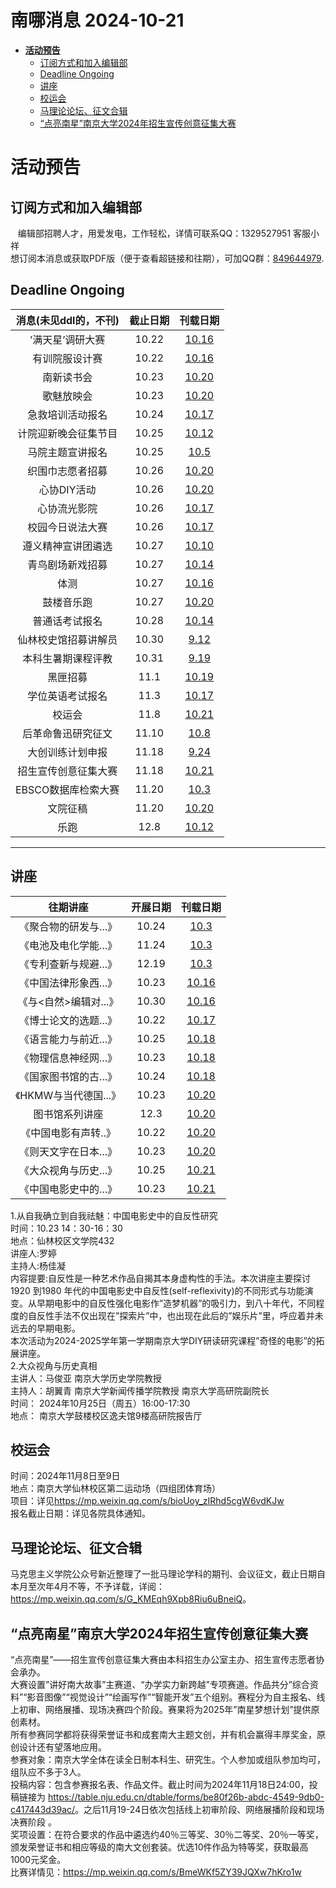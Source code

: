 # 南哪消息 2024-10-21

-   <a href="#活动预告" id="toc-活动预告"><strong>活动预告</strong></a>
    -   <a href="#订阅方式和加入编辑部"
        id="toc-订阅方式和加入编辑部">订阅方式和加入编辑部</a>
    -   <a href="#deadline-ongoing" id="toc-deadline-ongoing">Deadline
        Ongoing</a>
    -   <a href="#讲座" id="toc-讲座">讲座</a>
    -   <a href="#校运会" id="toc-校运会">校运会</a>
    -   <a href="#马理论论坛征文合辑"
        id="toc-马理论论坛征文合辑">马理论论坛、征文合辑</a>
    -   <a href="#点亮南星南京大学2024年招生宣传创意征集大赛"
        id="toc-点亮南星南京大学2024年招生宣传创意征集大赛">“点亮南星”南京大学2024年招生宣传创意征集大赛</a>

# **活动预告**

## 订阅方式和加入编辑部

   编辑部招聘人才，用爱发电，工作轻松，详情可联系QQ：1329527951
客服小祥  
想订阅本消息或获取PDF版（便于查看超链接和往期），可加QQ群：[849644979](https://qm.qq.com/q/VXIW7fgsEe).

## Deadline Ongoing

| 消息(未见ddl的，不刊) | 截止日期 |                      刊载日期                      |
|:---------------------:|:--------:|:--------------------------------------------------:|
|   ’满天星’调研大赛    |  10.22   | [10.16](https://nik-nul.github.io/news/2024-10-16) |
|    有训院服设计赛     |  10.22   | [10.16](https://nik-nul.github.io/news/2024-10-16) |
|      南新读书会       |  10.23   | [10.20](https://nik-nul.github.io/news/2024-10-20) |
|      歌魅放映会       |  10.23   | [10.20](https://nik-nul.github.io/news/2024-10-20) |
|   急救培训活动报名    |  10.24   | [10.17](https://nik-nul.github.io/news/2024-10-17) |
| 计院迎新晚会征集节目  |  10.25   | [10.12](https://nik-nul.github.io/news/2024-10-12) |
|   马院主题宣讲报名    |  10.25   | [10.5](https://nik-nul.github.io/news/2024-10-05)  |
|   织围巾志愿者招募    |  10.26   | [10.20](https://nik-nul.github.io/news/2024-10-20) |
|      心协DIY活动      |  10.26   | [10.20](https://nik-nul.github.io/news/2024-10-20) |
|     心协流光影院      |  10.26   | [10.17](https://nik-nul.github.io/news/2024-10-17) |
|   校园今日说法大赛    |  10.26   | [10.17](https://nik-nul.github.io/news/2024-10-17) |
|  遵义精神宣讲团遴选   |  10.27   | [10.10](https://nik-nul.github.io/news/2024-10-10) |
|   青鸟剧场新戏招募    |  10.27   | [10.14](https://nik-nul.github.io/news/2024-10-14) |
|         体测          |  10.27   | [10.16](https://nik-nul.github.io/news/2024-10-16) |
|      鼓楼音乐跑       |  10.27   | [10.20](https://nik-nul.github.io/news/2024-10-20) |
|    普通话考试报名     |  10.28   | [10.14](https://nik-nul.github.io/news/2024-10-14) |
| 仙林校史馆招募讲解员  |  10.30   | [9.12](https://nik-nul.github.io/news/2024-09-12)  |
|  本科生暑期课程评教   |  10.31   | [9.19](https://nik-nul.github.io/news/2024-09-19)  |
|       黑匣招募        |   11.1   | [10.19](https://nik-nul.github.io/news/2024-10-19) |
|   学位英语考试报名    |   11.3   | [10.17](https://nik-nul.github.io/news/2024-10-17) |
|        校运会         |   11.8   | [10.21](https://nik-nul.github.io/news/2024-10-21) |
|  后革命鲁迅研究征文   |  11.10   | [10.8](https://nik-nul.github.io/news/2024-10-08)  |
|   大创训练计划申报    |  11.18   | [9.24](https://nik-nul.github.io/news/2024-09-24)  |
| 招生宣传创意征集大赛  |  11.18   | [10.21](https://nik-nul.github.io/news/2024-10-21) |
|  EBSCO数据库检索大赛  |  11.20   | [10.3](https://nik-nul.github.io/news/2024-10-03)  |
|       文院征稿        |  11.20   | [10.20](https://nik-nul.github.io/news/2024-10-20) |
|         乐跑          |   12.8   | [10.12](https://nik-nul.github.io/news/2024-10-12) |

------------------------------------------------------------------------

## 讲座

|          往期讲座           | 开展日期 |                      刊载日期                      |
|:---------------------------:|:--------:|:--------------------------------------------------:|
|    《聚合物的研发与...》    |  10.24   | [10.3](https://nik-nul.github.io/news/2024-10-03)  |
|    《电池及电化学能...》    |  11.24   | [10.3](https://nik-nul.github.io/news/2024-10-03)  |
|    《专利查新与规避...》    |  12.19   | [10.3](https://nik-nul.github.io/news/2024-10-03)  |
|    《中国法律形象西...》    |  10.23   | [10.16](https://nik-nul.github.io/news/2024-10-16) |
| 《与&lt;自然&gt;编辑对...》 |  10.30   | [10.16](https://nik-nul.github.io/news/2024-10-16) |
|    《博士论文的选题...》    |  10.22   | [10.17](https://nik-nul.github.io/news/2024-10-17) |
|    《语言能力与前近...》    |  10.25   | [10.18](https://nik-nul.github.io/news/2024-10-18) |
|    《物理信息神经网...》    |  10.23   | [10.18](https://nik-nul.github.io/news/2024-10-18) |
|    《国家图书馆的古...》    |  10.24   | [10.18](https://nik-nul.github.io/news/2024-10-18) |
|    《HKMW与当代德国...》    |  10.23   | [10.20](https://nik-nul.github.io/news/2024-10-20) |
|       图书馆系列讲座        |   12.3   | [10.20](https://nik-nul.github.io/news/2024-10-20) |
|    《中国电影有声转..》     |  10.22   | [10.20](https://nik-nul.github.io/news/2024-10-20) |
|    《则天文字在日本...》    |  10.23   | [10.20](https://nik-nul.github.io/news/2024-10-20) |
|    《大众视角与历史...》    |  10.25   | [10.21](https://nik-nul.github.io/news/2024-10-21) |
|    《中国电影史中的...》    |  10.23   | [10.21](https://nik-nul.github.io/news/2024-10-21) |

1.从自我确立到自我祛魅：中国电影史中的自反性研究  
时间：10.23 14：30-16：30  
地点：仙林校区文学院432  
讲座人:罗婷  
主持人:杨佳凝  
内容提要:自反性是一种艺术作品自揭其本身虚构性的手法。本次讲座主要探讨1920
到1980
年代的中国电影史中自反性(self-reflexivity)的不同形式与功能演变。从早期电影中的自反性强化电影作”造梦机器”的吸引力，到八十年代，不同程度的自反性手法不仅出现在”探索片”中，也出现在此后的”娱乐片”里，呼应着并未远去的早期电影。  
本次活动为2024-2025学年第一学期南京大学DIY研读研究课程”奇怪的电影”的拓展讲座。  
2.大众视角与历史真相  
主讲人：马俊亚 南京大学历史学院教授  
主持人：胡翼青 南京大学新闻传播学院教授 南京大学高研院副院长  
时间： 2024年10月25日（周五）16:00-17:30  
地点： 南京大学鼓楼校区逸夫馆9楼高研院报告厅  

## 校运会

时间：2024年11月8日至9日  
地点：南京大学仙林校区第二运动场（四组团体育场）  
项目：详见<https://mp.weixin.qq.com/s/bioUoy_zIRhd5cgW6vdKJw>  
报名截止日期：详见各院具体通知。  

## 马理论论坛、征文合辑

马克思主义学院公众号新近整理了一批马理论学科的期刊、会议征文，截止日期自本月至次年4月不等，不予详载，详阅：<https://mp.weixin.qq.com/s/G_KMEqh9Xpb8Riu6uBneiQ>。

## “点亮南星”南京大学2024年招生宣传创意征集大赛

“点亮南星”——招生宣传创意征集大赛由本科招生办公室主办、招生宣传志愿者协会承办。  
大赛设置”讲好南大故事”主赛道、“办学实力新跨越”专项赛道。作品共分”综合资料”“影音图像”“视觉设计”“绘画写作”“智能开发”五个组别。赛程分为自主报名、线上初审、网络展播、现场决赛四个阶段。赛果将为2025年”南星梦想计划”提供原创素材。  
所有参赛同学都将获得荣誉证书和成套南大主题文创，并有机会赢得丰厚奖金，原创设计还有望落地应用。  
参赛对象：南京大学全体在读全日制本科生、研究生。个人参加或组队参加均可，组队应不多于3人。  
投稿内容：包含参赛报名表、作品文件。截止时间为2024年11月18日24:00，投稿链接为
<https://table.nju.edu.cn/dtable/forms/be80f26b-abdc-4549-9db0-c417443d39ac/>。之后11月19-24日依次包括线上初审阶段、网络展播阶段和现场决赛阶段
。  
奖项设置：在符合要求的作品中遴选约40％三等奖、30％二等奖、20％一等奖，颁发荣誉证书和相应等级的南大文创套装。优选10件作品为特等奖，获取最高1000元奖金。  
比赛详情见：<https://mp.weixin.qq.com/s/BmeWKf5ZY39JQXw7hKro1w>

